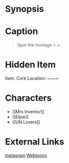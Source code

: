 # Synopsis


# Caption
> Spot the homage >.>

# Hidden Item
Item: Cork
Location: ~~~~

# Characters
* [[Mrs Inventor]]
* [[Elpie]]
* [[UN Lovers]]
 
# External Links
[Instagram](https://www.instagram.com/p/CA3idMmDBkM/)
[Webtoons](https://www.webtoons.com/en/challenge/twistwood-tales/42-elpie/viewer?title_no=344740&episode_no=46)